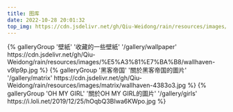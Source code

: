 ```yaml
---
title: 图库
date: 2022-10-28 20:01:32
top_img: https://cdn.jsdelivr.net/gh/Qiu-Weidong/rain/resources/images/%E5%A3%81%E7%BA%B8/wallhaven-72k2jv.jpg
---
```


<div class="gallery-group-main">
{% galleryGroup '壁紙' '收藏的一些壁紙' '/gallery/wallpaper' https://cdn.jsdelivr.net/gh/Qiu-Weidong/rain/resources/images/%E5%A3%81%E7%BA%B8/wallhaven-v9lp9p.jpg %}
{% galleryGroup '黑客帝国' '關於黑客帝国的圖片' '/gallery/matrix' https://cdn.jsdelivr.net/gh/Qiu-Weidong/rain/resources/images/matrix/wallhaven-4383o3.jpg %}
{% galleryGroup 'OH MY GIRL' '關於OH MY GIRL的圖片' '/gallery/girls' https://i.loli.net/2019/12/25/hOqbQ3BIwa6KWpo.jpg %}
</div>



